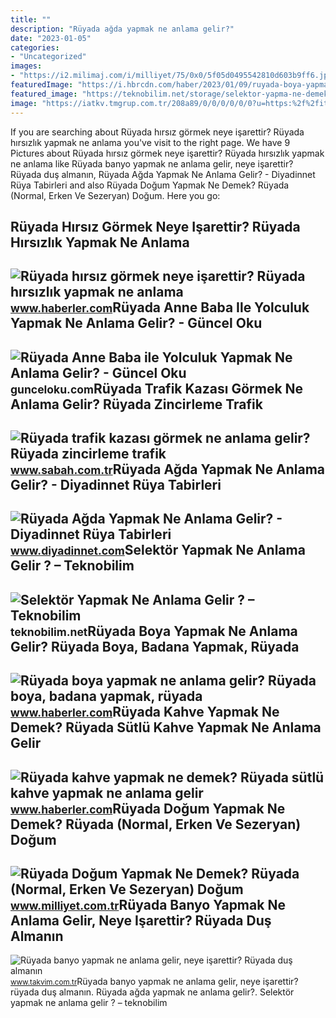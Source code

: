 ```yaml
---
title: ""
description: "Rüyada ağda yapmak ne anlama gelir?"
date: "2023-01-05"
categories:
- "Uncategorized"
images:
- "https://i2.milimaj.com/i/milliyet/75/0x0/5f05d0495542810d603b9ff6.jpg"
featuredImage: "https://i.hbrcdn.com/haber/2023/01/09/ruyada-boya-yapmak-ne-anlama-gelir-ruyada-boya-15548123_5346_amp.jpg"
featured_image: "https://teknobilim.net/storage/selektor-yapma-ne-demek.jpg"
image: "https://iatkv.tmgrup.com.tr/208a89/0/0/0/0/0/0?u=https:%2f%2fitkv.tmgrup.com.tr%2falbum%2f2022%2f01%2f05%2fruyada-banyo-yapmak-ne-anlama-gelir-neye-isarettir-ruyada-dus-almanin-anlami-ve-yorumu-nedir-1641414656523.jpg&amp;mw=1100&amp;l=1"
---
```


If you are searching about Rüyada hırsız görmek neye işarettir? Rüyada hırsızlık yapmak ne anlama you've visit to the right page. We have 9 Pictures about Rüyada hırsız görmek neye işarettir? Rüyada hırsızlık yapmak ne anlama like Rüyada banyo yapmak ne anlama gelir, neye işarettir? Rüyada duş almanın, Rüyada Ağda Yapmak Ne Anlama Gelir? - Diyadinnet Rüya Tabirleri and also Rüyada Doğum Yapmak Ne Demek? Rüyada (Normal, Erken Ve Sezeryan) Doğum. Here you go:

Rüyada Hırsız Görmek Neye Işarettir? Rüyada Hırsızlık Yapmak Ne Anlama
----------------------------------------------------------------------

 ![Rüyada hırsız görmek neye işarettir? Rüyada hırsızlık yapmak ne anlama](https://i.hbrcdn.com/haber/2021/11/15/ruyada-hirsiz-gormek-neye-isarettir-ruyada-14531510_5695_amp.jpg) <small>www.haberler.com</small>Rüyada Anne Baba Ile Yolculuk Yapmak Ne Anlama Gelir? - Güncel Oku
------------------------------------------------------------------

 ![Rüyada Anne Baba ile Yolculuk Yapmak Ne Anlama Gelir? - Güncel Oku](https://gunceloku.com/uploads/ruyada-anne-baba-ile-yolculuk-yapmak-ne-anlama-gelir-6229e3f9ecfbf.jpeg) <small>gunceloku.com</small>Rüyada Trafik Kazası Görmek Ne Anlama Gelir? Rüyada Zincirleme Trafik
---------------------------------------------------------------------

 ![Rüyada trafik kazası görmek ne anlama gelir? Rüyada zincirleme trafik](https://iasbh.tmgrup.com.tr/7174c3/752/395/16/0/824/424?u=https://isbh.tmgrup.com.tr/sbh/2021/09/13/ruyada-trafik-kazasi-gormek-ne-anlama-gelir-ruyada-trafik-kazasi-yapmak-ne-demek-1631518508475.jpg) <small>www.sabah.com.tr</small>Rüyada Ağda Yapmak Ne Anlama Gelir? - Diyadinnet Rüya Tabirleri
---------------------------------------------------------------

 ![Rüyada Ağda Yapmak Ne Anlama Gelir? - Diyadinnet Rüya Tabirleri](https://www.diyadinnet.com/d/ruya/ruyada-agda-yapmak-ne-anlama-gelir-2994.jpg) <small>www.diyadinnet.com</small>Selektör Yapmak Ne Anlama Gelir ? – Teknobilim
----------------------------------------------

 ![Selektör Yapmak Ne Anlama Gelir ? – Teknobilim](https://teknobilim.net/storage/selektor-yapma-ne-demek.jpg) <small>teknobilim.net</small>Rüyada Boya Yapmak Ne Anlama Gelir? Rüyada Boya, Badana Yapmak, Rüyada
----------------------------------------------------------------------

 ![Rüyada boya yapmak ne anlama gelir? Rüyada boya, badana yapmak, rüyada](https://i.hbrcdn.com/haber/2023/01/09/ruyada-boya-yapmak-ne-anlama-gelir-ruyada-boya-15548123_5346_amp.jpg) <small>www.haberler.com</small>Rüyada Kahve Yapmak Ne Demek? Rüyada Sütlü Kahve Yapmak Ne Anlama Gelir
-----------------------------------------------------------------------

 ![Rüyada kahve yapmak ne demek? Rüyada sütlü kahve yapmak ne anlama gelir](https://i.hbrcdn.com/haber/2021/01/22/ruyada-kahve-yapmak-ne-demek-ruyada-sutlu-kahve-13882968_7212_m.jpg) <small>www.haberler.com</small>Rüyada Doğum Yapmak Ne Demek? Rüyada (Normal, Erken Ve Sezeryan) Doğum
----------------------------------------------------------------------

 ![Rüyada Doğum Yapmak Ne Demek? Rüyada (Normal, Erken Ve Sezeryan) Doğum](https://i2.milimaj.com/i/milliyet/75/0x0/5f05d0495542810d603b9ff6.jpg) <small>www.milliyet.com.tr</small>Rüyada Banyo Yapmak Ne Anlama Gelir, Neye Işarettir? Rüyada Duş Almanın
-----------------------------------------------------------------------

 ![Rüyada banyo yapmak ne anlama gelir, neye işarettir? Rüyada duş almanın](https://iatkv.tmgrup.com.tr/208a89/0/0/0/0/0/0?u=https:%2f%2fitkv.tmgrup.com.tr%2falbum%2f2022%2f01%2f05%2fruyada-banyo-yapmak-ne-anlama-gelir-neye-isarettir-ruyada-dus-almanin-anlami-ve-yorumu-nedir-1641414656523.jpg&mw=1100&l=1) <small>www.takvim.com.tr</small>Rüyada banyo yapmak ne anlama gelir, neye işarettir? rüyada duş almanın. Rüyada ağda yapmak ne anlama gelir?. Selektör yapmak ne anlama gelir ? – teknobilim
